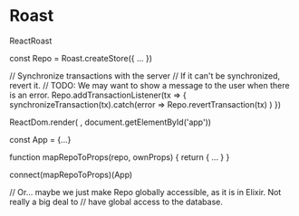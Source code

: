 # Roast

ReactRoast

const Repo = Roast.createStore({
  ...
})

// Synchronize transactions with the server
// If it can't be synchronized, revert it.
// TODO: We may want to show a message to the user when there is an error.
Repo.addTransactionListener(tx => {
  synchronizeTransaction(tx).catch(error =>
    Repo.revertTransaction(tx)
  )
})

ReactDom.render(
  <Provider repo={Repo}>
    <App />
  </Provider>
, document.getElementById('app'))


const App = {...}

function mapRepoToProps(repo, ownProps) {
  return {
    ...
  }
}

connect(mapRepoToProps)(App)

// Or... maybe we just make Repo globally accessible, as it is in Elixir. Not really a big deal to
// have global access to the database.
